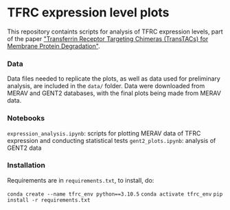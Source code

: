 # TFRC expression level plots

This repository containts scripts for analysis of TFRC expression levels, part of the paper ["Transferrin Receptor Targeting Chimeras (TransTACs) for Membrane Protein Degradation"](https://www.biorxiv.org/content/10.1101/2023.08.10.552782v1.abstract).

### Data

Data files needed to replicate the plots, as well as data used for preliminary analysis, are included in the `data/` folder. Data were downloaded from MERAV and GENT2 databases, with the final plots being made from MERAV data.

### Notebooks

`expression_analysis.ipynb`: scripts for plotting MERAV data of TFRC expression and conducting statistical tests
`gent2_plots.ipynb`: analysis of GENT2 data

### Installation

Requirements are in `requirements.txt`, to install, do:

`conda create --name tfrc_env python==3.10.5`
`conda activate tfrc_env`
`pip install -r requirements.txt`

